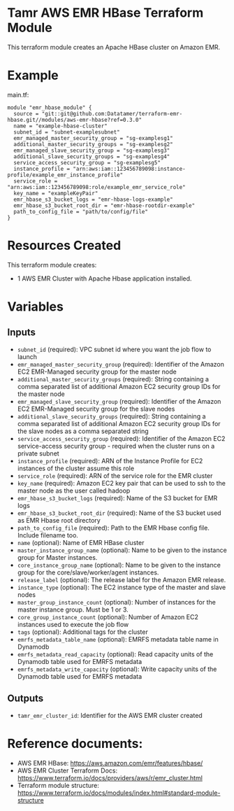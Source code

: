 # Tamr AWS EMR HBase Terraform Module
This terraform module creates an Apache HBase cluster on Amazon EMR.

# Example
main.tf:
```
module "emr_hbase_module" {
  source = "git::git@github.com:Datatamer/terraform-emr-hbase.git//modules/aws-emr-hbase?ref=0.3.0"
  name = "example-hbase-cluster"
  subnet_id = "subnet-examplesubnet"
  emr_managed_master_security_group = "sg-examplesg1"
  additional_master_security_groups = "sg-examplesg2"
  emr_managed_slave_security_group = "sg-examplesg3"
  additional_slave_security_groups = "sg-examplesg4"
  service_access_security_group = "sg-examplesg5"
  instance_profile = "arn:aws:iam::123456789098:instance-profile/example_emr_instance_profile"
  service_role = "arn:aws:iam::123456789098:role/example_emr_service_role"
  key_name = "exampleKeyPair"
  emr_hbase_s3_bucket_logs = "emr-hbase-logs-example"
  emr_hbase_s3_bucket_root_dir = "emr-hbase-rootdir-example"
  path_to_config_file = "path/to/config/file"
}
```

# Resources Created
This terraform module creates:
* 1 AWS EMR Cluster with Apache Hbase application installed. 

# Variables
## Inputs
* `subnet_id` (required): VPC subnet id where you want the job flow to launch
* `emr_managed_master_security_group` (required): Identifier of the Amazon EC2 EMR-Managed security group for the master node
* `additional_master_security_groups` (required): String containing a comma separated list of additional Amazon EC2 security group IDs for the master node
* `emr_managed_slave_security_group` (required): Identifier of the Amazon EC2 EMR-Managed security group for the slave nodes
* `additional_slave_security_groups` (required): String containing a comma separated list of additional Amazon EC2 security group IDs for the slave nodes as a comma separated string
* `service_access_security_group` (required): Identifier of the Amazon EC2 service-access security group - required when the cluster runs on a private subnet
* `instance_profile` (required): ARN of the Instance Profile for EC2 instances of the cluster assume this role
* `service_role` (required): ARN of the service role for the EMR cluster
* `key_name` (required): Amazon EC2 key pair that can be used to ssh to the master node as the user called hadoop
* `emr_hbase_s3_bucket_logs` (required): Name of the S3 bucket for EMR logs
* `emr_hbase_s3_bucket_root_dir` (required): Name of the S3 bucket used as EMR Hbase root directory
* `path_to_config_file` (required): Path to the EMR Hbase config file. Include filename too.
* `name` (optional): Name of EMR HBase cluster
* `master_instance_group_name` (optional): Name to be given to the instance group for Master instances.
* `core_instance_group_name` (optional): Name to be given to the instance group for the core/slave/worker/agent instances.
* `release_label` (optional): The release label for the Amazon EMR release.
* `instance_type` (optional): The EC2 instance type of the master and slave nodes
* `master_group_instance_count` (optional): Number of instances for the master instance group. Must be 1 or 3.
* `core_group_instance_count` (optional): Number of Amazon EC2 instances used to execute the job flow
* `tags` (optional): Additional tags for the cluster
* `emrfs_metadata_table_name` (optional): EMRFS metadata table name in Dynamodb
* `emrfs_metadata_read_capacity` (optional): Read capacity units of the Dynamodb table used for EMRFS metadata
* `emrfs_metadata_write_capacity` (optional): Write capacity units of the Dynamodb table used for EMRFS metadata

## Outputs
* `tamr_emr_cluster_id`: Identifier for the AWS EMR cluster created

# Reference documents:
* AWS EMR HBase: https://aws.amazon.com/emr/features/hbase/
* AWS EMR Cluster Terraform Docs: https://www.terraform.io/docs/providers/aws/r/emr_cluster.html
* Terraform module structure: https://www.terraform.io/docs/modules/index.html#standard-module-structure

